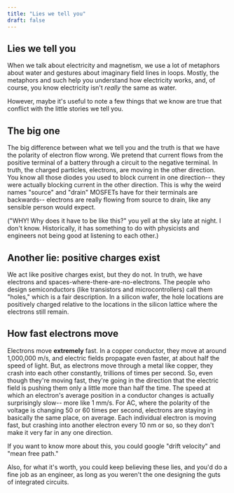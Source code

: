 ```yaml
---
title: "Lies we tell you"
draft: false
---
```


## Lies we tell you

When we talk about electricity and magnetism, we use a lot of metaphors about water and gestures about imaginary field lines in loops. Mostly, the metaphors and such help you understand how electricity works, and, of course, you know electricity isn't *really* the same as water.

However, maybe it's useful to note a few things that we know are true that conflict with the little stories we tell you.

## The big one

The big difference between what we tell you and the truth is that we have the polarity of electron flow wrong. We pretend that current flows from the positive terminal of a battery through a circuit to the negative terminal. In truth, the charged particles, electrons, are moving in the other direction. You know all those diodes you used to block current in one direction-- they were actually blocking current in the other direction. This is why the weird names "source" and "drain" MOSFETs have for their terminals are backwards-- electrons are really flowing from source to drain, like any sensible person would expect.

("WHY! Why does it have to be like this?" you yell at the sky late at night. I don't know. Historically, it has something to do with physicists and engineers not being good at listening to each other.)

## Another lie: positive charges exist

We act like positive charges exist, but they do not. In truth, we have electrons and spaces-where-there-are-no-electrons. The people who design semiconductors (like transistors and microcontrollers) call them "holes," which is a fair description. In a silicon wafer, the hole locations are positively charged relative to the locations in the silicon lattice where the electrons still remain.

## How fast electrons move

Electrons move **extremely** fast. In a copper conductor, they move at around 1,000,000 m/s, and electric fields propagate even faster, at about half the speed of light. But, as electrons move through a metal like copper, they crash into each other constantly, trillions of times per second. So, even though they're moving fast, they're going in the direction that the electric field is pushing them only a little more than half the time. The speed at which an electron's average position in a conductor changes is actually surprisingly slow-- more like 1 mm/s. For AC, where the polarity of the voltage is changing 50 or 60 times per second, electrons are staying in basically the same place, on average. Each individual electron is moving fast, but crashing into another electron every 10 nm or so, so they don't make it very far in any one direction.

If you want to know more about this, you could google "drift velocity" and "mean free path."

Also, for what it's worth, you could keep believing these lies, and you'd do a fine job as an engineer, as long as you weren't the one designing the guts of integrated circuits.


